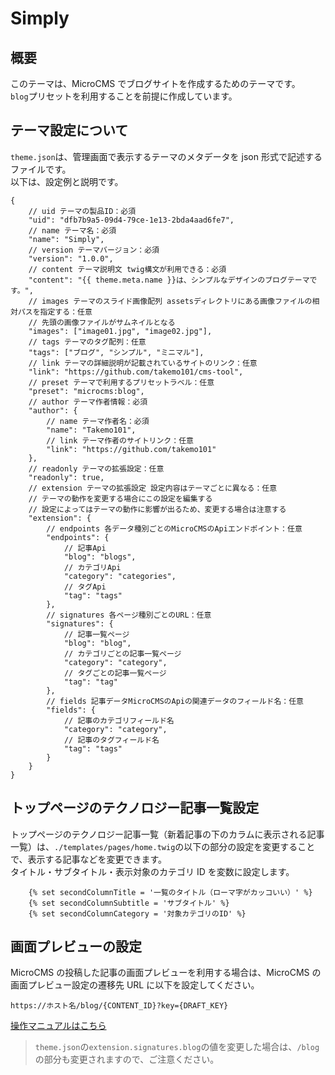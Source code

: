 # Simply

## 概要

このテーマは、MicroCMS でブログサイトを作成するためのテーマです。  
`blog`プリセットを利用することを前提に作成しています。

## テーマ設定について

`theme.json`は、管理画面で表示するテーマのメタデータを json 形式で記述するファイルです。  
以下は、設定例と説明です。

```jsonc
{
    // uid テーマの製品ID：必須
    "uid": "dfb7b9a5-09d4-79ce-1e13-2bda4aad6fe7",
    // name テーマ名：必須
    "name": "Simply",
    // version テーマバージョン：必須
    "version": "1.0.0",
    // content テーマ説明文 twig構文が利用できる：必須
    "content": "{{ theme.meta.name }}は、シンプルなデザインのブログテーマです。",
    // images テーマのスライド画像配列 assetsディレクトリにある画像ファイルの相対パスを指定する：任意
    // 先頭の画像ファイルがサムネイルとなる
    "images": ["image01.jpg", "image02.jpg"],
    // tags テーマのタグ配列：任意
    "tags": ["ブログ", "シンプル", "ミニマル"],
    // link テーマの詳細説明が記載されているサイトのリンク：任意
    "link": "https://github.com/takemo101/cms-tool",
    // preset テーマで利用するプリセットラベル：任意
    "preset": "microcms:blog",
    // author テーマ作者情報：必須
    "author": {
        // name テーマ作者名：必須
        "name": "Takemo101",
        // link テーマ作者のサイトリンク：任意
        "link": "https://github.com/takemo101"
    },
    // readonly テーマの拡張設定：任意
    "readonly": true,
    // extension テーマの拡張設定 設定内容はテーマごとに異なる：任意
    // テーマの動作を変更する場合にこの設定を編集する
    // 設定によってはテーマの動作に影響が出るため、変更する場合は注意する
    "extension": {
        // endpoints 各データ種別ごとのMicroCMSのApiエンドポイント：任意
        "endpoints": {
            // 記事Api
            "blog": "blogs",
            // カテゴリApi
            "category": "categories",
            // タグApi
            "tag": "tags"
        },
        // signatures 各ページ種別ごとのURL：任意
        "signatures": {
            // 記事一覧ページ
            "blog": "blog",
            // カテゴリごとの記事一覧ページ
            "category": "category",
            // タグごとの記事一覧ページ
            "tag": "tag"
        },
        // fields 記事データMicroCMSのApiの関連データのフィールド名：任意
        "fields": {
            // 記事のカテゴリフィールド名
            "category": "category",
            // 記事のタグフィールド名
            "tag": "tags"
        }
    }
}
```

## トップページのテクノロジー記事一覧設定

トップページのテクノロジー記事一覧（新着記事の下のカラムに表示される記事一覧）は、`./templates/pages/home.twig`の以下の部分の設定を変更することで、表示する記事などを変更できます。  
タイトル・サブタイトル・表示対象のカテゴリ ID を変数に設定します。

```twig
    {% set secondColumnTitle = '一覧のタイトル（ローマ字がカッコいい）' %}
    {% set secondColumnSubtitle = 'サブタイトル' %}
    {% set secondColumnCategory = '対象カテゴリのID' %}
```

## 画面プレビューの設定

MicroCMS の投稿した記事の画面プレビューを利用する場合は、MicroCMS の画面プレビュー設定の遷移先 URL に以下を設定してください。

```
https://ホスト名/blog/{CONTENT_ID}?key={DRAFT_KEY}
```

[操作マニュアルはこちら](https://document.microcms.io/manual/screen-preview)

> `theme.json`の`extension.signatures.blog`の値を変更した場合は、`/blog`の部分も変更されますので、ご注意ください。
